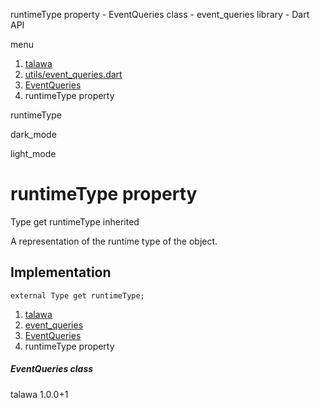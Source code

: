 




runtimeType property - EventQueries class - event\_queries library - Dart API







menu

1. [talawa](../../index.html)
2. [utils/event\_queries.dart](../../utils_event_queries/utils_event_queries-library.html)
3. [EventQueries](../../utils_event_queries/EventQueries-class.html)
4. runtimeType property

runtimeType


dark\_mode

light\_mode




# runtimeType property


Type
get
runtimeType
inherited

A representation of the runtime type of the object.


## Implementation

```
external Type get runtimeType;
```


 


1. [talawa](../../index.html)
2. [event\_queries](../../utils_event_queries/utils_event_queries-library.html)
3. [EventQueries](../../utils_event_queries/EventQueries-class.html)
4. runtimeType property

##### EventQueries class





talawa
1.0.0+1






